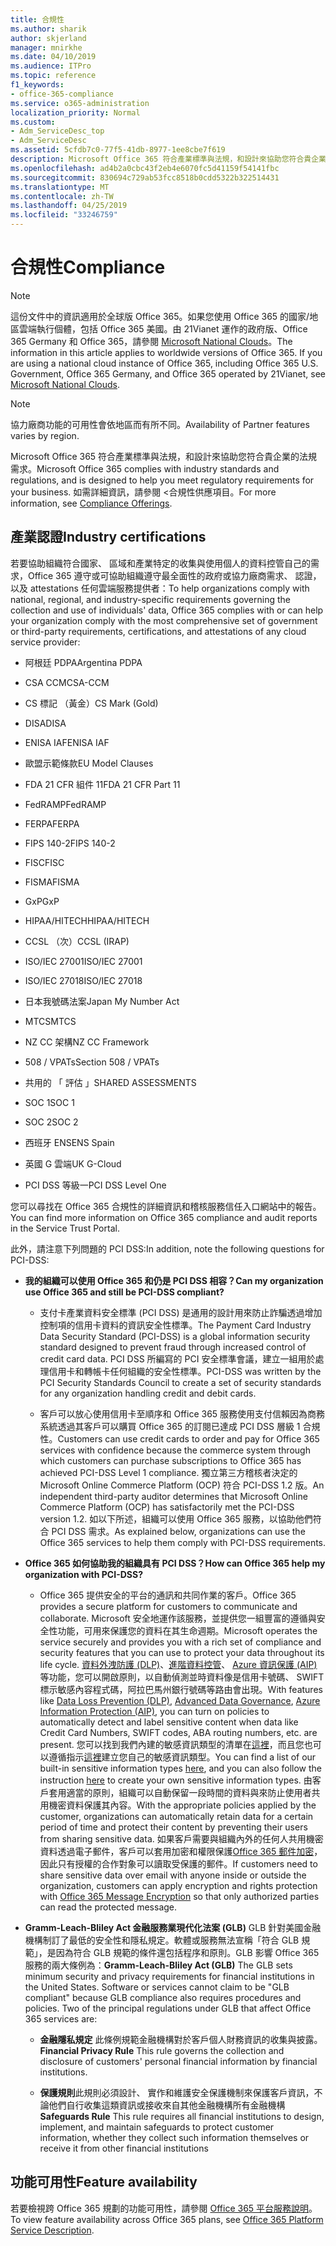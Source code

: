 ```yaml
---
title: 合規性
ms.author: sharik
author: skjerland
manager: mnirkhe
ms.date: 04/10/2019
ms.audience: ITPro
ms.topic: reference
f1_keywords:
- office-365-compliance
ms.service: o365-administration
localization_priority: Normal
ms.custom:
- Adm_ServiceDesc_top
- Adm_ServiceDesc
ms.assetid: 5cfdb7c0-77f5-41db-8977-1ee8cbe7f619
description: Microsoft Office 365 符合產業標準與法規，和設計來協助您符合貴企業的法規需求。 如需詳細資訊，請參閱 < 合規性供應項目。
ms.openlocfilehash: ad4b2a0cbc43f2eb4e6070fc5d41159f54141fbc
ms.sourcegitcommit: 830694c729ab53fcc8518b0cdd5322b322514431
ms.translationtype: MT
ms.contentlocale: zh-TW
ms.lasthandoff: 04/25/2019
ms.locfileid: "33246759"
---
```

# <a name="compliance"></a><span data-ttu-id="ca1ae-104">合規性</span><span class="sxs-lookup"><span data-stu-id="ca1ae-104">Compliance</span></span>

> [!NOTE]
> <span data-ttu-id="ca1ae-p102">這份文件中的資訊適用於全球版 Office 365。如果您使用 Office 365 的國家/地區雲端執行個體，包括 Office 365 美國。由 21Vianet 運作的政府版、Office 365 Germany 和 Office 365，請參閱 [Microsoft National Clouds](https://go.microsoft.com/fwlink/?linkid=841582)。</span><span class="sxs-lookup"><span data-stu-id="ca1ae-p102">The information in this article applies to worldwide versions of Office 365. If you are using a national cloud instance of Office 365, including Office 365 U.S. Government, Office 365 Germany, and Office 365 operated by 21Vianet, see [Microsoft National Clouds](https://go.microsoft.com/fwlink/?linkid=841582).</span></span> 
  
> [!NOTE]
> <span data-ttu-id="ca1ae-107">協力廠商功能的可用性會依地區而有所不同。</span><span class="sxs-lookup"><span data-stu-id="ca1ae-107">Availability of Partner features varies by region.</span></span> 
  
<span data-ttu-id="ca1ae-108">Microsoft Office 365 符合產業標準與法規，和設計來協助您符合貴企業的法規需求。</span><span class="sxs-lookup"><span data-stu-id="ca1ae-108">Microsoft Office 365 complies with industry standards and regulations, and is designed to help you meet regulatory requirements for your business.</span></span> <span data-ttu-id="ca1ae-109">如需詳細資訊，請參閱 <<c0>合規性供應項目。</span><span class="sxs-lookup"><span data-stu-id="ca1ae-109">For more information, see [Compliance Offerings](https://go.microsoft.com/fwlink/?linkid=864391).</span></span>
  
## <a name="industry-certifications"></a><span data-ttu-id="ca1ae-110">產業認證</span><span class="sxs-lookup"><span data-stu-id="ca1ae-110">Industry certifications</span></span>

<span data-ttu-id="ca1ae-111">若要協助組織符合國家、 區域和產業特定的收集與使用個人的資料控管自己的需求，Office 365 遵守或可協助組織遵守最全面性的政府或協力廠商需求、 認證，以及 attestations 任何雲端服務提供者：</span><span class="sxs-lookup"><span data-stu-id="ca1ae-111">To help organizations comply with national, regional, and industry-specific requirements governing the collection and use of individuals' data, Office 365 complies with or can help your organization comply with the most comprehensive set of government or third-party requirements, certifications, and attestations of any cloud service provider:</span></span>
  
- <span data-ttu-id="ca1ae-112">阿根廷 PDPA</span><span class="sxs-lookup"><span data-stu-id="ca1ae-112">Argentina PDPA</span></span>
    
- <span data-ttu-id="ca1ae-113">CSA CCM</span><span class="sxs-lookup"><span data-stu-id="ca1ae-113">CSA-CCM</span></span>
    
- <span data-ttu-id="ca1ae-114">CS 標記 （黃金）</span><span class="sxs-lookup"><span data-stu-id="ca1ae-114">CS Mark (Gold)</span></span>
    
- <span data-ttu-id="ca1ae-115">DISA</span><span class="sxs-lookup"><span data-stu-id="ca1ae-115">DISA</span></span>
    
- <span data-ttu-id="ca1ae-116">ENISA IAF</span><span class="sxs-lookup"><span data-stu-id="ca1ae-116">ENISA IAF</span></span>
    
- <span data-ttu-id="ca1ae-117">歐盟示範條款</span><span class="sxs-lookup"><span data-stu-id="ca1ae-117">EU Model Clauses</span></span>
    
- <span data-ttu-id="ca1ae-118">FDA 21 CFR 組件 11</span><span class="sxs-lookup"><span data-stu-id="ca1ae-118">FDA 21 CFR Part 11</span></span>
    
- <span data-ttu-id="ca1ae-119">FedRAMP</span><span class="sxs-lookup"><span data-stu-id="ca1ae-119">FedRAMP</span></span>
    
- <span data-ttu-id="ca1ae-120">FERPA</span><span class="sxs-lookup"><span data-stu-id="ca1ae-120">FERPA</span></span>
    
- <span data-ttu-id="ca1ae-121">FIPS 140-2</span><span class="sxs-lookup"><span data-stu-id="ca1ae-121">FIPS 140-2</span></span>
    
- <span data-ttu-id="ca1ae-122">FISC</span><span class="sxs-lookup"><span data-stu-id="ca1ae-122">FISC</span></span>
    
- <span data-ttu-id="ca1ae-123">FISMA</span><span class="sxs-lookup"><span data-stu-id="ca1ae-123">FISMA</span></span>
    
- <span data-ttu-id="ca1ae-124">GxP</span><span class="sxs-lookup"><span data-stu-id="ca1ae-124">GxP</span></span>
    
- <span data-ttu-id="ca1ae-125">HIPAA/HITECH</span><span class="sxs-lookup"><span data-stu-id="ca1ae-125">HIPAA/HITECH</span></span>
    
- <span data-ttu-id="ca1ae-126">CCSL （次）</span><span class="sxs-lookup"><span data-stu-id="ca1ae-126">CCSL (IRAP)</span></span>
    
- <span data-ttu-id="ca1ae-127">ISO/IEC 27001</span><span class="sxs-lookup"><span data-stu-id="ca1ae-127">ISO/IEC 27001</span></span>
    
- <span data-ttu-id="ca1ae-128">ISO/IEC 27018</span><span class="sxs-lookup"><span data-stu-id="ca1ae-128">ISO/IEC 27018</span></span>
    
- <span data-ttu-id="ca1ae-129">日本我號碼法案</span><span class="sxs-lookup"><span data-stu-id="ca1ae-129">Japan My Number Act</span></span>
    
- <span data-ttu-id="ca1ae-130">MTCS</span><span class="sxs-lookup"><span data-stu-id="ca1ae-130">MTCS</span></span>
    
- <span data-ttu-id="ca1ae-131">NZ CC 架構</span><span class="sxs-lookup"><span data-stu-id="ca1ae-131">NZ CC Framework</span></span>
    
- <span data-ttu-id="ca1ae-132">508 / VPATs</span><span class="sxs-lookup"><span data-stu-id="ca1ae-132">Section 508 / VPATs</span></span>
    
- <span data-ttu-id="ca1ae-133">共用的 「 評估 」</span><span class="sxs-lookup"><span data-stu-id="ca1ae-133">SHARED ASSESSMENTS</span></span>
    
- <span data-ttu-id="ca1ae-134">SOC 1</span><span class="sxs-lookup"><span data-stu-id="ca1ae-134">SOC 1</span></span>
    
- <span data-ttu-id="ca1ae-135">SOC 2</span><span class="sxs-lookup"><span data-stu-id="ca1ae-135">SOC 2</span></span>
    
- <span data-ttu-id="ca1ae-136">西班牙 ENS</span><span class="sxs-lookup"><span data-stu-id="ca1ae-136">ENS Spain</span></span>
    
- <span data-ttu-id="ca1ae-137">英國 G 雲端</span><span class="sxs-lookup"><span data-stu-id="ca1ae-137">UK G-Cloud</span></span>
    
- <span data-ttu-id="ca1ae-138">PCI DSS 等級一</span><span class="sxs-lookup"><span data-stu-id="ca1ae-138">PCI DSS Level One</span></span>
    
<span data-ttu-id="ca1ae-139">您可以尋找在 Office 365 合規性的詳細資訊和稽核服務信任入口網站中的報告。</span><span class="sxs-lookup"><span data-stu-id="ca1ae-139">You can find more information on Office 365 compliance and audit reports in the Service Trust Portal.</span></span>
  
<span data-ttu-id="ca1ae-140">此外，請注意下列問題的 PCI DSS:</span><span class="sxs-lookup"><span data-stu-id="ca1ae-140">In addition, note the following questions for PCI-DSS:</span></span>
  
- <span data-ttu-id="ca1ae-141">**我的組織可以使用 Office 365 和仍是 PCI DSS 相容？**</span><span class="sxs-lookup"><span data-stu-id="ca1ae-141">**Can my organization use Office 365 and still be PCI-DSS compliant?**</span></span>
    
  - <span data-ttu-id="ca1ae-142">支付卡產業資料安全標準 (PCI DSS) 是通用的設計用來防止詐騙透過增加控制項的信用卡資料的資訊安全性標準。</span><span class="sxs-lookup"><span data-stu-id="ca1ae-142">The Payment Card Industry Data Security Standard (PCI-DSS) is a global information security standard designed to prevent fraud through increased control of credit card data.</span></span> <span data-ttu-id="ca1ae-143">PCI DSS 所編寫的 PCI 安全標準會議，建立一組用於處理信用卡和轉帳卡任何組織的安全性標準。</span><span class="sxs-lookup"><span data-stu-id="ca1ae-143">PCI-DSS was written by the PCI Security Standards Council to create a set of security standards for any organization handling credit and debit cards.</span></span>
    
  - <span data-ttu-id="ca1ae-144">客戶可以放心使用信用卡至順序和 Office 365 服務使用支付信賴因為商務系統透過其客戶可以購買 Office 365 的訂閱已達成 PCI DSS 層級 1 合規性。</span><span class="sxs-lookup"><span data-stu-id="ca1ae-144">Customers can use credit cards to order and pay for Office 365 services with confidence because the commerce system through which customers can purchase subscriptions to Office 365 has achieved PCI-DSS Level 1 compliance.</span></span> <span data-ttu-id="ca1ae-145">獨立第三方稽核者決定的 Microsoft Online Commerce Platform (OCP) 符合 PCI-DSS 1.2 版。</span><span class="sxs-lookup"><span data-stu-id="ca1ae-145">An independent third-party auditor determines that Microsoft Online Commerce Platform (OCP) has satisfactorily met the PCI-DSS version 1.2.</span></span> <span data-ttu-id="ca1ae-146">如以下所述，組織可以使用 Office 365 服務，以協助他們符合 PCI DSS 需求。</span><span class="sxs-lookup"><span data-stu-id="ca1ae-146">As explained below, organizations can use the Office 365 services to help them comply with PCI-DSS requirements.</span></span>
    
- <span data-ttu-id="ca1ae-147">**Office 365 如何協助我的組織具有 PCI DSS？**</span><span class="sxs-lookup"><span data-stu-id="ca1ae-147">**How can Office 365 help my organization with PCI-DSS?**</span></span>
    
  - <span data-ttu-id="ca1ae-148">Office 365 提供安全的平台的通訊和共同作業的客戶。</span><span class="sxs-lookup"><span data-stu-id="ca1ae-148">Office 365 provides a secure platform for customers to communicate and collaborate.</span></span> <span data-ttu-id="ca1ae-149">Microsoft 安全地運作該服務，並提供您一組豐富的遵循與安全性功能，可用來保護您的資料在其生命週期。</span><span class="sxs-lookup"><span data-stu-id="ca1ae-149">Microsoft operates the service securely and provides you with a rich set of compliance and security features that you can use to protect your data throughout its life cycle.</span></span> <span data-ttu-id="ca1ae-150">[資料外洩防護 (DLP)](https://go.microsoft.com/fwlink/?linkid=868520)、[進階資料控管](https://go.microsoft.com/fwlink/?linkid=863925)、 [Azure 資訊保護 (AIP)](https://go.microsoft.com/fwlink/?linkid=868521)等功能，您可以開啟原則，以自動偵測並時資料像是信用卡號碼、 SWIFT 標示敏感內容程式碼，阿拉巴馬州銀行號碼等路由會出現。</span><span class="sxs-lookup"><span data-stu-id="ca1ae-150">With features like [Data Loss Prevention (DLP)](https://go.microsoft.com/fwlink/?linkid=868520), [Advanced Data Governance](https://go.microsoft.com/fwlink/?linkid=863925), [Azure Information Protection (AIP)](https://go.microsoft.com/fwlink/?linkid=868521), you can turn on policies to automatically detect and label sensitive content when data like Credit Card Numbers, SWIFT codes, ABA routing numbers, etc. are present.</span></span> <span data-ttu-id="ca1ae-151">您可以找到我們內建的敏感資訊類型的清單在[這裡](https://go.microsoft.com/fwlink/?linkid=868522)，而且您也可以遵循指示[這裡](https://go.microsoft.com/fwlink/?linkid=868523)建立您自己的敏感資訊類型。</span><span class="sxs-lookup"><span data-stu-id="ca1ae-151">You can find a list of our built-in sensitive information types [here](https://go.microsoft.com/fwlink/?linkid=868522), and you can also follow the instruction [here](https://go.microsoft.com/fwlink/?linkid=868523) to create your own sensitive information types.</span></span> <span data-ttu-id="ca1ae-152">由客戶套用適當的原則，組織可以自動保留一段時間的資料與來防止使用者共用機密資料保護其內容。</span><span class="sxs-lookup"><span data-stu-id="ca1ae-152">With the appropriate policies applied by the customer, organizations can automatically retain data for a certain period of time and protect their content by preventing their users from sharing sensitive data.</span></span> <span data-ttu-id="ca1ae-153">如果客戶需要與組織內外的任何人共用機密資料透過電子郵件，客戶可以套用加密和權限保護[Office 365 郵件加密](https://go.microsoft.com/fwlink/?linkid=858986)，因此只有授權的合作對象可以讀取受保護的郵件。</span><span class="sxs-lookup"><span data-stu-id="ca1ae-153">If customers need to share sensitive data over email with anyone inside or outside the organization, customers can apply encryption and rights protection with [Office 365 Message Encryption](https://go.microsoft.com/fwlink/?linkid=858986) so that only authorized parties can read the protected message.</span></span> 
    
- <span data-ttu-id="ca1ae-p107">**Gramm-Leach-Bliley Act 金融服務業現代化法案 (GLB)** GLB 針對美國金融機構制訂了最低的安全性和隱私規定。軟體或服務無法宣稱「符合 GLB 規範」，是因為符合 GLB 規範的條件還包括程序和原則。GLB 影響 Office 365 服務的兩大條例為：</span><span class="sxs-lookup"><span data-stu-id="ca1ae-p107">**Gramm-Leach-Bliley Act (GLB)** The GLB sets minimum security and privacy requirements for financial institutions in the United States. Software or services cannot claim to be "GLB compliant" because GLB compliance also requires procedures and policies. Two of the principal regulations under GLB that affect Office 365 services are:</span></span> 
    
  - <span data-ttu-id="ca1ae-157">**金融隱私規定** 此條例規範金融機構對於客戶個人財務資訊的收集與披露。</span><span class="sxs-lookup"><span data-stu-id="ca1ae-157">**Financial Privacy Rule** This rule governs the collection and disclosure of customers' personal financial information by financial institutions.</span></span> 
    
  - <span data-ttu-id="ca1ae-158">**保護規則**此規則必須設計、 實作和維護安全保護機制來保護客戶資訊，不論他們自行收集這類資訊或接收來自其他金融機構所有金融機構</span><span class="sxs-lookup"><span data-stu-id="ca1ae-158">**Safeguards Rule** This rule requires all financial institutions to design, implement, and maintain safeguards to protect customer information, whether they collect such information themselves or receive it from other financial institutions</span></span> 
    
## <a name="feature-availability"></a><span data-ttu-id="ca1ae-159">功能可用性</span><span class="sxs-lookup"><span data-stu-id="ca1ae-159">Feature availability</span></span>

<span data-ttu-id="ca1ae-160">若要檢視跨 Office 365 規劃的功能可用性，請參閱 [Office 365 平台服務說明](https://technet.microsoft.com/en-us/library/office-365-platform-service-description.aspx)。</span><span class="sxs-lookup"><span data-stu-id="ca1ae-160">To view feature availability across Office 365 plans, see [Office 365 Platform Service Description](https://technet.microsoft.com/en-us/library/office-365-platform-service-description.aspx).</span></span>
  

